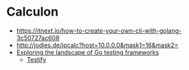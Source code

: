 # Calculon

- https://itnext.io/how-to-create-your-own-cli-with-golang-3c50727ac608
- http://jodies.de/ipcalc?host=10.0.0.0&mask1=16&mask2=
- [Exploring the landscape of Go testing frameworks](https://bmuschko.com/blog/go-testing-frameworks/)
    - [Testify](https://godoc.org/github.com/stretchr/testify)